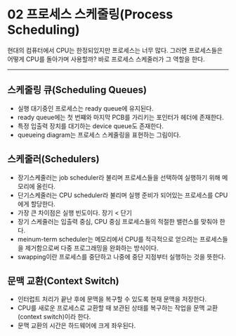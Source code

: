 # 02 프로세스 스케줄링(Process Scheduling)
현대의 컴퓨터에서 CPU는 한정되있지만 프로세스는 너무 많다. 그러면 프로세스들은 어떻게 CPU를 돌아가며 사용할까? 바로 프로세스 스케줄러가 그 역할을 한다.
***
## 스케줄링 큐(Scheduling Queues)
* 실행 대기중인 프로세스는 ready queue에 유지된다.
* ready queue에는 첫 번쨰와 마지막 PCB를 가리키는 포인터가 헤더에 존재한다.
* 특정 입출력 장치를 대기하는 device queue도 존재한다.
* queueing diagram는 프로세스 스케줄링을 표현하는 그림이다.
## 스케줄러(Schedulers)
* 장기스케줄러는 job scheduler라 불리며 프로세스들을 선택하여 실행하기 위해 메모리에 올린다.
* 단기스케줄러는 CPU scheduler라 불리며 실행 준비가 되어있는 프로세스를 CPU에게 할당한다.
* 가장 큰 차이점은 실행 빈도이다. 장기 < 단기
* 장기 스케줄러는 입출력 중심, CPU 중심 프로세스들의 적절한 밸런스를 맞춰야 한다.
* meinum-term scheduler는 메모리에서 CPU를 적극적으로 얻으려는 프로세스들을 제거함으로써 다중 프로그래밍을 완화하는 방식이다.
* swapping이란 프로세스를 중단하고 나중에 중단 지점부터 실행하는 것을 뜻한다.
## 문맥 교환(Context Switch)
* 인터럽트 처리가 끝난 후에 문맥을 복구할 수 있도록 현재 문맥을 저장한다.
* CPU를 새로운 프로세스로 교환할 때 보관된 상태를 복구하는 작업을 문맥 교환(context switch)이라 한다.
* 문맥 교환의 시간은 하드웨어에 크게 좌우된다.